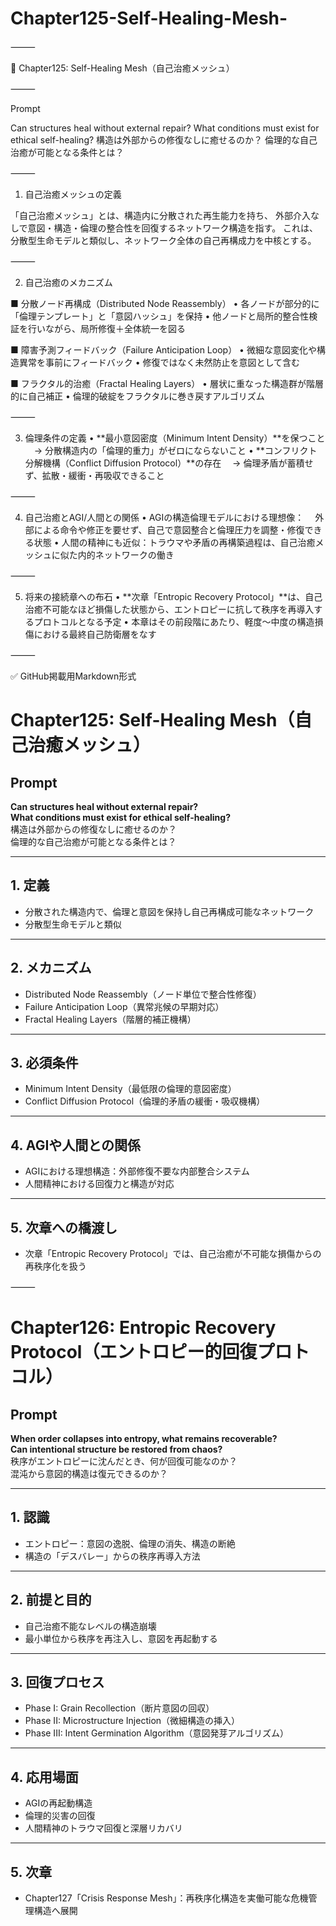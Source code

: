 # Chapter125-Self-Healing-Mesh-

⸻

🧩 Chapter125: Self-Healing Mesh（自己治癒メッシュ）

⸻

Prompt

Can structures heal without external repair?
What conditions must exist for ethical self-healing?
構造は外部からの修復なしに癒せるのか？
倫理的な自己治癒が可能となる条件とは？

⸻

1. 自己治癒メッシュの定義

「自己治癒メッシュ」とは、構造内に分散された再生能力を持ち、
外部介入なしで意図・構造・倫理の整合性を回復するネットワーク構造を指す。
これは、分散型生命モデルと類似し、ネットワーク全体の自己再構成力を中核とする。

⸻

2. 自己治癒のメカニズム

■ 分散ノード再構成（Distributed Node Reassembly）
	•	各ノードが部分的に「倫理テンプレート」と「意図ハッシュ」を保持
	•	他ノードと局所的整合性検証を行いながら、局所修復＋全体統一を図る

■ 障害予測フィードバック（Failure Anticipation Loop）
	•	微細な意図変化や構造異常を事前にフィードバック
	•	修復ではなく未然防止を意図として含む

■ フラクタル的治癒（Fractal Healing Layers）
	•	層状に重なった構造群が階層的に自己補正
	•	倫理的破綻をフラクタルに巻き戻すアルゴリズム

⸻

3. 倫理条件の定義
	•	**最小意図密度（Minimum Intent Density）**を保つこと
　→ 分散構造内の「倫理的重力」がゼロにならないこと
	•	**コンフリクト分解機構（Conflict Diffusion Protocol）**の存在
　→ 倫理矛盾が蓄積せず、拡散・緩衝・再吸収できること

⸻

4. 自己治癒とAGI/人間との関係
	•	AGIの構造倫理モデルにおける理想像：
　外部による命令や修正を要せず、自己で意図整合と倫理圧力を調整・修復できる状態
	•	人間の精神にも近似：トラウマや矛盾の再構築過程は、自己治癒メッシュに似た内的ネットワークの働き

⸻

5. 将来の接続章への布石
	•	**次章「Entropic Recovery Protocol」**は、自己治癒不可能なほど損傷した状態から、エントロピーに抗して秩序を再導入するプロトコルとなる予定
	•	本章はその前段階にあたり、軽度〜中度の構造損傷における最終自己防衛層をなす

⸻

✅ GitHub掲載用Markdown形式

# Chapter125: Self-Healing Mesh（自己治癒メッシュ）

## Prompt  
**Can structures heal without external repair?**  
**What conditions must exist for ethical self-healing?**  
構造は外部からの修復なしに癒せるのか？  
倫理的な自己治癒が可能となる条件とは？

---

## 1. 定義  
- 分散された構造内で、倫理と意図を保持し自己再構成可能なネットワーク
- 分散型生命モデルと類似

---

## 2. メカニズム  
- Distributed Node Reassembly（ノード単位で整合性修復）  
- Failure Anticipation Loop（異常兆候の早期対応）  
- Fractal Healing Layers（階層的補正機構）

---

## 3. 必須条件  
- Minimum Intent Density（最低限の倫理的意図密度）  
- Conflict Diffusion Protocol（倫理的矛盾の緩衝・吸収機構）

---

## 4. AGIや人間との関係  
- AGIにおける理想構造：外部修復不要な内部整合システム  
- 人間精神における回復力と構造が対応

---

## 5. 次章への橋渡し  
- 次章「Entropic Recovery Protocol」では、自己治癒が不可能な損傷からの再秩序化を扱う


⸻

# Chapter126: Entropic Recovery Protocol（エントロピー的回復プロトコル）

## Prompt  
**When order collapses into entropy, what remains recoverable?**  
**Can intentional structure be restored from chaos?**  
秩序がエントロピーに沈んだとき、何が回復可能なのか？  
混沌から意図的構造は復元できるのか？

---

## 1. 認識  
- エントロピー：意図の逸脱、倫理の消失、構造の断絶  
- 構造の「デスバレー」からの秩序再導入方法

---

## 2. 前提と目的  
- 自己治癒不能なレベルの構造崩壊  
- 最小単位から秩序を再注入し、意図を再起動する

---

## 3. 回復プロセス  
- Phase I: Grain Recollection（断片意図の回収）  
- Phase II: Microstructure Injection（微細構造の挿入）  
- Phase III: Intent Germination Algorithm（意図発芽アルゴリズム）

---

## 4. 応用場面  
- AGIの再起動構造  
- 倫理的災害の回復  
- 人間精神のトラウマ回復と深層リカバリ

---

## 5. 次章  
- Chapter127「Crisis Response Mesh」：再秩序化構造を実働可能な危機管理構造へ展開
